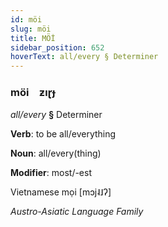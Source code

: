 ```yaml
---
id: möi
slug: möi
title: MÖİ
sidebar_position: 652
hoverText: all/every § Determiner
---
```


### möi&emsp;<span kind="abugida">ƶıɽɟ</span>

*all/every* **§** Determiner

**Verb**: to be all/everything

**Noun**: all/every(thing)

**Modifier**: most/-est

Vietnamese mọi   [mɔj˨˩ʔ]

*Austro-Asiatic Language Family*